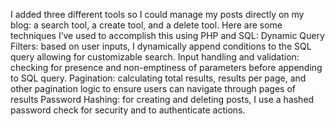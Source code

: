 I added three different tools so I could manage my posts directly on my blog: a search tool, a create tool, and a delete tool. Here are some techniques I’ve used to accomplish this using PHP and SQL: Dynamic Query Filters: based on user inputs, I dynamically append conditions to the SQL query allowing for customizable search. Input handling and validation: checking for presence and non-emptiness of parameters before appending to SQL query. Pagination: calculating total results, results per page, and other pagination logic to ensure users can navigate through pages of results Password Hashing: for creating and deleting posts, I use a hashed password check for security and to authenticate actions.

